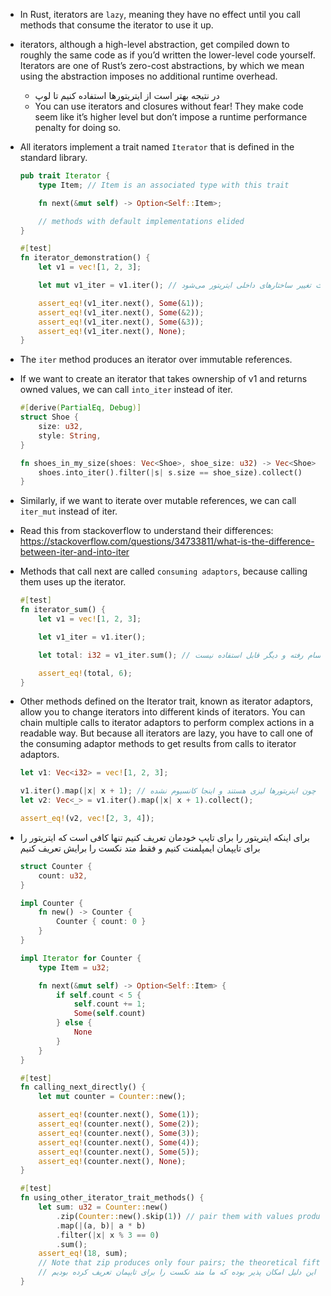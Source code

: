 * In Rust, iterators are `lazy`, meaning they have no effect until you call methods that consume the iterator to use it up.
* iterators, although a high-level abstraction, get compiled down to roughly the same code as if you’d written the lower-level code yourself. Iterators are one of Rust’s zero-cost abstractions, by which we mean using the abstraction imposes no additional runtime overhead.
    * در نتیجه بهتر است از ایتریتورها استفاده کنیم تا لوپ
    * You can use iterators and closures without fear! They make code seem like it’s higher level but don’t impose a runtime performance penalty for doing so.
* All iterators implement a trait named `Iterator` that is defined in the standard library.
    ```rust
    pub trait Iterator {
        type Item; // Item is an associated type with this trait

        fn next(&mut self) -> Option<Self::Item>;

        // methods with default implementations elided
    }
    ```

    ```rust
    #[test]
    fn iterator_demonstration() {
        let v1 = vec![1, 2, 3];

        let mut v1_iter = v1.iter(); // میوتیبل تعریفش کرده‌ایم چون استفاده از نکست باعث تغییر ساختارهای داخلی ایتریتور می‌شود

        assert_eq!(v1_iter.next(), Some(&1));
        assert_eq!(v1_iter.next(), Some(&2));
        assert_eq!(v1_iter.next(), Some(&3));
        assert_eq!(v1_iter.next(), None);
    }
    ```

* The `iter` method produces an iterator over immutable references. 
* If we want to create an iterator that takes ownership of v1 and returns owned values, we can call `into_iter` instead of iter. 
    ```rust
    #[derive(PartialEq, Debug)]
    struct Shoe {
        size: u32,
        style: String,
    }

    fn shoes_in_my_size(shoes: Vec<Shoe>, shoe_size: u32) -> Vec<Shoe> {
        shoes.into_iter().filter(|s| s.size == shoe_size).collect()
    }
    ```
* Similarly, if we want to iterate over mutable references, we can call `iter_mut` instead of iter.
* Read this from stackoverflow to understand their differences: https://stackoverflow.com/questions/34733811/what-is-the-difference-between-iter-and-into-iter

* Methods that call next are called `consuming adaptors`, because calling them uses up the iterator.
    ```rust
    #[test]
    fn iterator_sum() {
        let v1 = vec![1, 2, 3];

        let v1_iter = v1.iter();

        let total: i32 = v1_iter.sum(); // ما نمی توانیم بعد از این از وی۱ایتر استفاده کنیم چون در اینجا آونرشیپش به سام رفته و دیگر قابل استفاده نیست

        assert_eq!(total, 6);
    }
    ```

* Other methods defined on the Iterator trait, known as iterator adaptors, allow you to change iterators into different kinds of iterators. You can chain multiple calls to iterator adaptors to perform complex actions in a readable way. But because all iterators are lazy, you have to call one of the consuming adaptor methods to get results from calls to iterator adaptors.
    ```rust
    let v1: Vec<i32> = vec![1, 2, 3];

    v1.iter().map(|x| x + 1); // این خط هیچ کاری نمی‌کند و اون کلوژر استفاده نمیشه چون ایتریتورها لیزی هستند و اینجا کانسیوم نشده
    let v2: Vec<_> = v1.iter().map(|x| x + 1).collect();

    assert_eq!(v2, vec![2, 3, 4]);
    ```

* برای اینکه ایتریتور را برای تایپ خودمان تعریف کنیم تنها کافی است که ایتریتور را برای تایپمان ایمپلمنت کنیم و فقط متد نکست را برایش تعریف کنیم
    ```rust
    struct Counter {
        count: u32,
    }

    impl Counter {
        fn new() -> Counter {
            Counter { count: 0 }
        }
    }

    impl Iterator for Counter {
        type Item = u32;

        fn next(&mut self) -> Option<Self::Item> {
            if self.count < 5 {
                self.count += 1;
                Some(self.count)
            } else {
                None
            }
        }
    }

    #[test]
    fn calling_next_directly() {
        let mut counter = Counter::new();

        assert_eq!(counter.next(), Some(1));
        assert_eq!(counter.next(), Some(2));
        assert_eq!(counter.next(), Some(3));
        assert_eq!(counter.next(), Some(4));
        assert_eq!(counter.next(), Some(5));
        assert_eq!(counter.next(), None);
    }

    #[test]
    fn using_other_iterator_trait_methods() {
        let sum: u32 = Counter::new()
            .zip(Counter::new().skip(1)) // pair them with values produced by another Counter instance after skipping the first value
            .map(|(a, b)| a * b)
            .filter(|x| x % 3 == 0)
            .sum();
        assert_eq!(18, sum);
        // Note that zip produces only four pairs; the theoretical fifth pair (5, None) is never produced because zip returns None when either of its input iterators return None.
        // استفاده از تمام این متدها به این دلیل امکان پذیر بوده که ما متد نکست را برای تایپمان تعریف کرده بودیم
    }
    ```